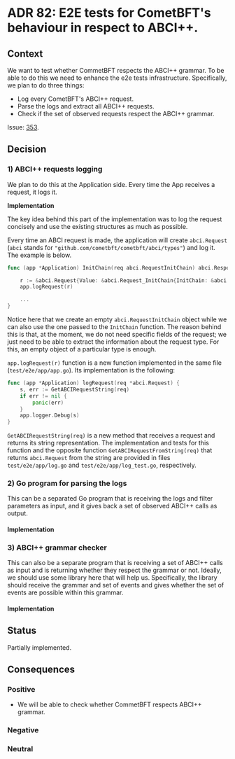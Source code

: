 # ADR 82: E2E tests for CometBFT's behaviour in respect to ABCI++.

## Context

We want to test whether CommetBFT respects the ABCI++ grammar. To be able to do this we need to enhance the e2e tests infrastructure. Specifically, we 
plan to do three things:

- Log every CometBFT's ABCI++ request.
- Parse the logs and extract all ABCI++ requests.
- Check if the set of observed requests respect the ABCI++ grammar.

Issue: [353](https://github.com/cometbft/cometbft/issues/353).


## Decision

### 1) ABCI++ requests logging
We plan to do this at the Application side. Every time the App receives a request, it logs it.

<strong>Implementation</strong>

The key idea behind this part of the implementation was to log the request concisely and use the existing structures as much as possible. 

Every time an ABCI request is made, the application will create `abci.Request` (`abci` stands for `"github.com/cometbft/cometbft/abci/types"`) and log it. The example is below.  

```go
func (app *Application) InitChain(req abci.RequestInitChain) abci.ResponseInitChain {

	r := &abci.Request{Value: &abci.Request_InitChain{InitChain: &abci.RequestInitChain{}}}
	app.logRequest(r)

	...
}
```
Notice here that we create an empty `abci.RequestInitChain` object while we can also use the one passed to the `InitChain` function. The reason behind this is that, at the moment, we do not need specific fields of the request; we just need to be able to extract the information about the request type. For this, an empty object of a particular type is enough. 

`app.logRequest(r)` function is a new function implemented in the same file (`test/e2e/app/app.go`). Its implementation is the following: 

```go
func (app *Application) logRequest(req *abci.Request) {
	s, err := GetABCIRequestString(req)
	if err != nil {
		panic(err)
	}
	app.logger.Debug(s)
}
```

`GetABCIRequestString(req)` is a new method that receives a request and returns its string representation. The implementation and tests for this function and the opposite function `GetABCIRequestFromString(req)`
that returns `abci.Request` from the string are provided in files `test/e2e/app/log.go` and `test/e2e/app/log_test.go`, respectively. 


### 2) Go program for parsing the logs
This can be a separated Go program that is receiving the logs and filter parameters as input, and it gives back a set of observed ABCI++ calls as output.

#### Implementation

### 3) ABCI++ grammar checker
This can also be a separate program that is receiving a set of ABCI++ calls as input and is returning whether they respect the grammar or not. Ideally, we should use some library here that will help us. Specifically, the library should receive the grammar and set of events and gives whether the set of events are possible within this grammar. 

#### Implementation

## Status

Partially implemented.

## Consequences

### Positive
- We will be able to check whether CommetBFT respects ABCI++ grammar. 
### Negative

### Neutral

